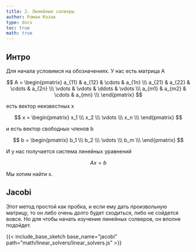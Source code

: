 ```yaml
---
title: 2. Линейные солверы
author: Роман Козак
type: docs
toc: true
math: true
---
```


## Интро

Для начала условимся на обозначениях.
У нас есть матрица A

$$
A = \begin{pmatrix}
a_{11} & a_{12} & \cdots & a_{1n} \\\
a_{21} & a_{22} & \cdots & a_{2n} \\\
\vdots & \vdots & \ddots & \vdots \\\
a_{m1} & a_{m2} & \cdots & a_{mn} \\\
\end{pmatrix}
$$

есть вектор неизвестных x

$$
x = \begin{pmatrix}
x_1 \\\
x_2 \\\
\vdots \\\
x_n \\\
\end{pmatrix}
$$

и есть вектор свободных членов b

$$
b = \begin{pmatrix}
b_1 \\\
b_2 \\\
\vdots \\\
b_m \\\
\end{pmatrix}
$$

И у нас получается система линейных уравнений

$$
Ax = b
$$

Мы хотим найти x.

## Jacobi

Этот метод простой как пробка, и если ему дать произвольную матрицу, то он либо очень долго будет сходиться, либо не сойдется вовсе. Но для чтобы начать изучение линейных солверов, он вполне подойдет.

{{< include_base_sketch base_name="jacobi" path="math/linear_solvers/linear_solvers.js" >}}

